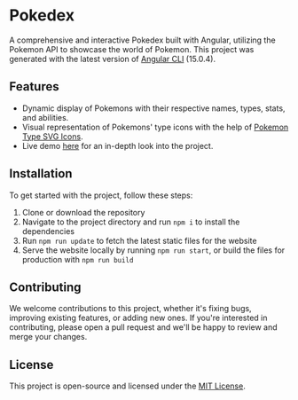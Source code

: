 # Pokedex

A comprehensive and interactive Pokedex built with Angular, utilizing the Pokemon API to showcase the world of Pokemon. This project was generated with the latest version of [Angular CLI](https://github.com/angular/angular-cli) (15.0.4). 

## Features
- Dynamic display of Pokemons with their respective names, types, stats, and abilities.
- Visual representation of Pokemons' type icons with the help of [Pokemon Type SVG Icons](https://github.com/duiker101/pokemon-type-svg-icons).
- Live demo [here](https://kerrders.github.io) for an in-depth look into the project.

## Installation
To get started with the project, follow these steps:
1. Clone or download the repository
2. Navigate to the project directory and run `npm i` to install the dependencies
3. Run `npm run update` to fetch the latest static files for the website
4. Serve the website locally by running `npm run start`, or build the files for production with `npm run build` 

## Contributing
We welcome contributions to this project, whether it's fixing bugs, improving existing features, or adding new ones. If you're interested in contributing, please open a pull request and we'll be happy to review and merge your changes.

## License
This project is open-source and licensed under the [MIT License](https://opensource.org/licenses/MIT).
